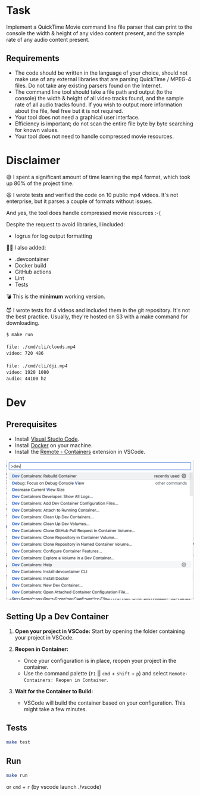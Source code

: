 # Task

Implement a QuickTime Movie command line file parser that can print to the console the width & height of any video content present, 
and the sample rate of any audio content present.

## Requirements

- The code should be written in the language of your choice, should not make use of any external libraries that are parsing QuickTime / MPEG-4 files.  Do not take any existing parsers found on the Internet.
- The command line tool should take a file path and output (to the console) the width & height of all video tracks found, and the sample rate of all audio tracks found.  If you wish to output more information about the file, feel free but it is not required.
- Your tool does not need a graphical user interface.
- Efficiency is important; do not scan the entire file byte by byte searching for known values.
- Your tool does not need to handle compressed movie resources.

# Disclaimer

😅 I spent a significant amount of time learning the mp4 format, which took up 80% of the project time.

😆 I wrote tests and verified the code on 10 public mp4 videos. It's not enterprise, but it parses a couple of formats without issues. 

And yes, the tool does handle compressed movie resources :-(

Despite the request to avoid libraries, I included:

- logrus for log output formatting

🧑‍💻 I also added:
- .devcontainer
- Docker build
- GitHub actions
- Lint
- Tests

💣 This is the **minimum** working version.

😈 I wrote tests for 4 videos and included them in the git repository. It's not the best practice. Usually, they're hosted on S3 with a make command for downloading.

```bash 
$ make run
 
file: ./cmd/cli/clouds.mp4
video: 720 486

file: ./cmd/cli/dji.mp4
video: 1920 1080
audio: 44100 hz
```

# Dev

## Prerequisites

- Install [Visual Studio Code](https://code.visualstudio.com/).
- Install [Docker](https://www.docker.com/products/docker-desktop) on your machine.
- Install the [Remote - Containers](https://marketplace.visualstudio.com/items?itemName=ms-vscode-remote.remote-containers) extension in VSCode.

![devcontainer](docs/devcontainer.png "Devcontainer")

## Setting Up a Dev Container

1. **Open your project in VSCode:** Start by opening the folder containing your project in VSCode.

2. **Reopen in Container:**
   - Once your configuration is in place, reopen your project in the container.
   - Use the command palette (`F1` || `cmd` + `shift` + `p`) and select `Remote-Containers: Reopen in Container`.

3. **Wait for the Container to Build:** 
   - VSCode will build the container based on your configuration. This might take a few minutes.

## Tests

```bash
make test
```

## Run

```bash
make run
```

or `cmd` + `r` (by vscode launch ./vscode)
